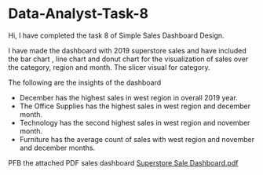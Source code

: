 # Data-Analyst-Task-8

Hi, I have completed the task 8 of Simple Sales Dashboard Design.

I have made the dashboard with 2019 superstore sales 
and have included the bar chart , line chart and donut chart for the visualization of sales over the category, region and month. 
The slicer visual for category.

The following are the insights of the dashboard

* December has the highest sales in west region in overall 2019 year.
* The Office Supplies has the highest sales in west region and december month.
* Technology has the second highest sales in west region and november month.
* Furniture has the average count of sales with west region and november and december months.

PFB the attached PDF sales dashboard 
[Superstore Sale Dashboard.pdf](https://github.com/user-attachments/files/20644572/Superstore.Sale.Dashboard.pdf)
